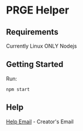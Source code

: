 # PRGE Helper

## Requirements
  Currently Linux ONLY
  Nodejs

## Getting Started
 Run:
  ```
npm start
  ```
## Help
  [Help Email](mailto:evanac21@gmail.com) - Creator's Email
